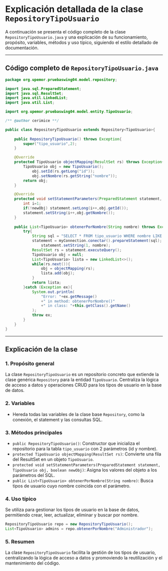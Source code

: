 # Explicación detallada de la clase `RepositoryTipoUsuario`

A continuación se presenta el código completo de la clase `RepositoryTipoUsuario.java` y una explicación de su funcionamiento, propósito, variables, métodos y uso típico, siguiendo el estilo detallado de documentación.

---

## Código completo de `RepositoryTipoUsuario.java`

```java
package org.upemor.pruebaswing04.model.repository;

import java.sql.PreparedStatement;
import java.sql.ResultSet;
import java.util.LinkedList;
import java.util.List;

import org.upemor.pruebaswing04.model.entity.TipoUsuario;

/** @author cerimice **/

public class RepositoryTipoUsuario extends Repository<TipoUsuario>{
    
    public RepositoryTipoUsuario() throws Exception{
        super("tipo_usuario",2);
    }

    @Override
    protected TipoUsuario objectMapping(ResultSet rs) throws Exception{
        TipoUsuario obj = new TipoUsuario();
            obj.setId(rs.getLong("id"));
            obj.setNombre(rs.getString("nombre"));
        return obj;
    }

    @Override
    protected void setStatementParameters(PreparedStatement statement, TipoUsuario obj, boolean newObj) throws Exception{
        int i=1;
        if(!newObj) statement.setLong(i++,obj.getId());
        statement.setString(i++,obj.getNombre());
    }
    
    public List<TipoUsuario> obtenerPorNombre(String nombre) throws Exception{
        try{
            String sql = "SELECT * FROM tipo_usuario WHERE nombre LIKE (?)";
            statement = myConnection.conectar().prepareStatement(sql);
                statement.setString(1, nombre);
            ResultSet rs = statement.executeQuery();
            TipoUsuario obj = null;
            List<TipoUsuario> lista = new LinkedList<>();
            while(rs.next()){
                obj = objectMapping(rs);
                lista.add(obj);
            }
            return lista;
        }catch (Exception ex){
            System.out.println(
                "Error: "+ex.getMessage()
                +" in method: obtenerPorNombre()"
                +" in class: "+this.getClass().getName()
            );
            throw ex;
        }
    }
}
```

---

## Explicación de la clase

### 1. Propósito general
La clase `RepositoryTipoUsuario` es un repositorio concreto que extiende la clase genérica `Repository` para la entidad `TipoUsuario`. Centraliza la lógica de acceso a datos y operaciones CRUD para los tipos de usuario en la base de datos.

### 2. Variables
- Hereda todas las variables de la clase base `Repository`, como la conexión, el statement y las consultas SQL.

### 3. Métodos principales
- `public RepositoryTipoUsuario()`: Constructor que inicializa el repositorio para la tabla `tipo_usuario` con 2 parámetros (id y nombre).
- `protected TipoUsuario objectMapping(ResultSet rs)`: Convierte una fila del ResultSet en un objeto `TipoUsuario`.
- `protected void setStatementParameters(PreparedStatement statement, TipoUsuario obj, boolean newObj)`: Asigna los valores del objeto a los parámetros del SQL.
- `public List<TipoUsuario> obtenerPorNombre(String nombre)`: Busca tipos de usuario cuyo nombre coincida con el parámetro.

### 4. Uso típico
Se utiliza para gestionar los tipos de usuario en la base de datos, permitiendo crear, leer, actualizar, eliminar y buscar por nombre.

```java
RepositoryTipoUsuario repo = new RepositoryTipoUsuario();
List<TipoUsuario> admins = repo.obtenerPorNombre("Administrador");
```

### 5. Resumen
La clase `RepositoryTipoUsuario` facilita la gestión de los tipos de usuario, centralizando la lógica de acceso a datos y promoviendo la reutilización y el mantenimiento del código.
